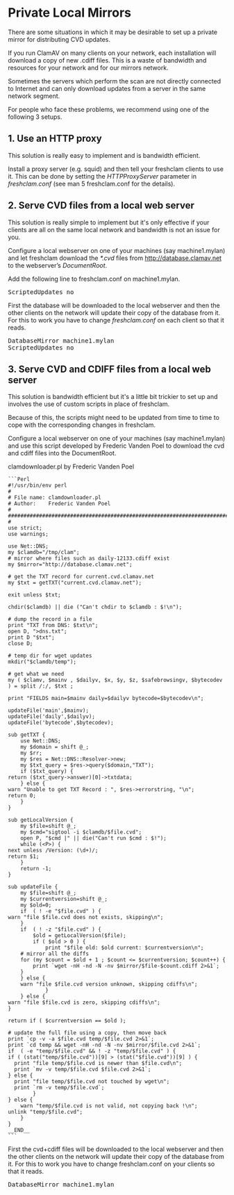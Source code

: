 # Private Local Mirrors #

There are some situations in which it may be desirable to set up a private mirror for distributing CVD updates.

If you run ClamAV on many clients on your network, each installation will download a copy of new .cdiff files. This is a waste of bandwidth and resources for your network and for our mirrors network.

Sometimes the servers which perform the scan are not directly connected to Internet and can only download updates from a server in the same network segment.

For people who face these problems, we recommend using one of the following 3 setups.

## 1. Use an HTTP proxy ##

This solution is really easy to implement and is bandwidth efficient.

Install a proxy server (e.g. squid) and then tell your freshclam clients to use it. This can be done by setting the _HTTPProxyServer_ parameter in _freshclam.conf_ (see man 5 freshclam.conf for the details).

## 2. Serve CVD files from a local web server ##

This solution is really simple to implement but it's only effective if your clients are all on the same local network and bandwidth is not an issue for you.

Configure a local webserver on one of your machines (say machine1.mylan) and let freshclam download the _*.cvd_ files from http://database.clamav.net to the webserver’s _DocumentRoot_.

Add the following line to freshclam.conf on machine1.mylan.
<pre>ScriptedUpdates no</pre>

First the database will be downloaded to the local webserver and then the other clients on the network will update their copy of the database from it. For this to work you have to change _freshclam.conf_ on each client so that it reads.
<pre>DatabaseMirror machine1.mylan
ScriptedUpdates no</pre>

## 3. Serve CVD and CDIFF files from a local web server ##

This solution is bandwidth efficient but it's a little bit trickier to set up and involves the use of custom scripts in place of freshclam.

Because of this, the scripts might need to be updated from time to time to cope with the corresponding changes in freshclam.

Configure a local webserver on one of your machines (say machine1.mylan) and use this script developed by Frederic Vanden Poel to download the cvd and cdiff files into the DocumentRoot.

clamdownloader.pl by Frederic Vanden Poel


	```Perl
	#!/usr/bin/env perl
	#
	# File name: clamdownloader.pl
	# Author:    Frederic Vanden Poel
	#
	#############################################################################
	#
	use strict;
	use warnings;
	
	use Net::DNS;
	my $clamdb="/tmp/clam";
	# mirror where files such as daily-12133.cdiff exist
	my $mirror="http://database.clamav.net";
	
	# get the TXT record for current.cvd.clamav.net
	my $txt = getTXT("current.cvd.clamav.net");
	
	exit unless $txt;
	
	chdir($clamdb) || die ("Can't chdir to $clamdb : $!\n");
	
	# dump the record in a file
	print "TXT from DNS: $txt\n";
	open D, ">dns.txt";
	print D "$txt";
	close D;
	
	# temp dir for wget updates
	mkdir("$clamdb/temp");
	
	# get what we need
	my ( $clamv, $mainv , $dailyv, $x, $y, $z, $safebrowsingv, $bytecodev ) = split /:/, $txt ;
	
	print "FIELDS main=$mainv daily=$dailyv bytecode=$bytecodev\n";
	
	updateFile('main',$mainv);
	updateFile('daily',$dailyv);
	updateFile('bytecode',$bytecodev);
	
	sub getTXT {
		use Net::DNS;
		my $domain = shift @_;
		my $rr;
		my $res = Net::DNS::Resolver->new;
		my $txt_query = $res->query($domain,"TXT");
		if ($txt_query) {
    return ($txt_query->answer)[0]->txtdata;
		} else {
    warn "Unable to get TXT Record : ", $res->errorstring, "\n";
    return 0;
		}
	}
	
	sub getLocalVersion {
		my $file=shift @_;
		my $cmd="sigtool -i $clamdb/$file.cvd";
		open P, "$cmd |" || die("Can't run $cmd : $!");
		while (<P>) {
    next unless /Version: (\d+)/;
    return $1;
		}
		return -1;
	}
	
	sub updateFile {
		my $file=shift @_;
		my $currentversion=shift @_;
		my $old=0;
		if  ( ! -e "$file.cvd" ) {
    warn "file $file.cvd does not exists, skipping\n";
		}
		if  ( ! -z "$file.cvd" ) {
			$old = getLocalVersion($file);
			if ( $old > 0 ) {
				print "$file old: $old current: $currentversion\n";
      	# mirror all the diffs
      	for (my $count = $old + 1 ; $count <= $currentversion; $count++) {
      		print `wget -nH -nd -N -nv $mirror/$file-$count.cdiff 2>&1`;
      	} 
    	} else {
      	warn "file $file.cvd version unknown, skipping cdiffs\n";
				}
		} else {
    warn "file $file.cvd is zero, skipping cdiffs\n";
	}
	
	return if ( $currentversion == $old );
	
	# update the full file using a copy, then move back
	print `cp -v -a $file.cvd temp/$file.cvd 2>&1`;
	print `cd temp && wget -nH -nd -N -nv $mirror/$file.cvd 2>&1`;
	if  ( -e "temp/$file.cvd" && ! -z "temp/$file.cvd" ) {
    if ( (stat("temp/$file.cvd"))[9] > (stat("$file.cvd"))[9] ) {
      print "file temp/$file.cvd is newer than $file.cvd\n";
      print `mv -v temp/$file.cvd $file.cvd 2>&1`;
    } else {
      print "file temp/$file.cvd not touched by wget\n";
      print `rm -v temp/$file.cvd`;
			}
	} else {
		warn "temp/$file.cvd is not valid, not copying back !\n";
    unlink "temp/$file.cvd";
		}
	}
	__END__
	```
	


First the cvd+cdiff files will be downloaded to the local webserver and then the other clients on the network will update their copy of the database from it. For this to work you have to change freshclam.conf on your clients so that it reads.
<pre>DatabaseMirror machine1.mylan</pre>

